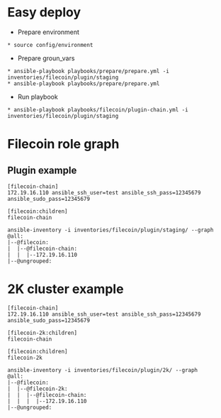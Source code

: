 # Easy deploy

* Prepare environment
```
* source config/environment
```
* Prepare groun_vars
```
* ansible-playbook playbooks/prepare/prepare.yml -i inventories/filecoin/plugin/staging
* ansible-playbook playbooks/prepare/prepare.yml
```
* Run playbook
```
* ansible-playbook playbooks/filecoin/plugin-chain.yml -i inventories/filecoin/plugin/staging
```

# Filecoin role graph

## Plugin example

```
[filecoin-chain]
172.19.16.110 ansible_ssh_user=test ansible_ssh_pass=12345679 ansible_sudo_pass=12345679

[filecoin:children]
filecoin-chain
```

```
ansible-inventory -i inventories/filecoin/plugin/staging/ --graph
@all:
|--@filecoin:
|  |--@filecoin-chain:
|  |  |--172.19.16.110
|--@ungrouped:
```

# 2K cluster example

```
[filecoin-chain]
172.19.16.110 ansible_ssh_user=test ansible_ssh_pass=12345679 ansible_sudo_pass=12345679

[filecoin-2k:children]
filecoin-chain

[filecoin:children]
filecoin-2k
```

```
ansible-inventory -i inventories/filecoin/plugin/2k/ --graph
@all:
|--@filecoin:
|  |--@filecoin-2k:
|  |  |--@filecoin-chain:
|  |  |  |--172.19.16.110
|--@ungrouped:
```
